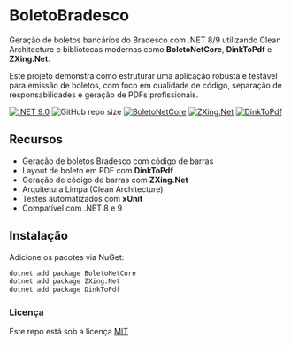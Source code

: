 # BoletoBradesco

Geração de boletos bancários do Bradesco com .NET 8/9 utilizando Clean Architecture e bibliotecas modernas como **BoletoNetCore**, **DinkToPdf** e **ZXing.Net**.

Este projeto demonstra como estruturar uma aplicação robusta e testável para emissão de boletos, com foco em qualidade de código, separação de responsabilidades e geração de PDFs profissionais.

[![.NET 9.0](https://img.shields.io/badge/.NET-9.0-red)](https://dotnet.microsoft.com/)
![GitHub repo size](https://img.shields.io/github/repo-size/samoryfiotec/BoletoBradesco?label=Repo%20Size&color=brown&style=flat&suffix=KB)
[![BoletoNetCore](https://img.shields.io/badge/BoletoNetCore-3.0.1.485-blue)](https://github.com/boleto-net/boletonetcore)
[![ZXing.Net](https://img.shields.io/badge/ZXing.Net-0.16.10-teal)](https://github.com/micjahn/ZXing.Net)
[![DinkToPdf](https://img.shields.io/badge/DinkToPdf-0.16.10-orange)](https://github.com/rdvojmoc/DinkToPdf)

## Recursos

- Geração de boletos Bradesco com código de barras
- Layout de boleto em PDF com **DinkToPdf**
- Geração de código de barras com **ZXing.Net**
- Arquitetura Limpa (Clean Architecture)
- Testes automatizados com **xUnit**
- Compatível com .NET 8 e 9

## Instalação

Adicione os pacotes via NuGet:

```bash
dotnet add package BoletoNetCore
dotnet add package ZXing.Net
dotnet add package DinkToPdf
```

### Licença

Este repo está sob a licença [MIT](LICENSE.txt)
